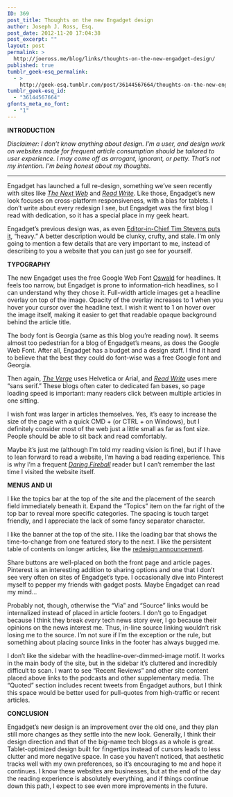 ```yaml
---
ID: 369
post_title: Thoughts on the new Engadget design
author: Joseph J. Ross, Esq.
post_date: 2012-11-20 17:04:38
post_excerpt: ""
layout: post
permalink: >
  http://joeross.me/blog/links/thoughts-on-the-new-engadget-design/
published: true
tumblr_geek-esq_permalink:
  - >
    http://geek-esq.tumblr.com/post/36144567664/thoughts-on-the-new-engadget-design
tumblr_geek-esq_id:
  - "36144567664"
gfonts_meta_no_font:
  - "1"
---
```

<p><strong>INTRODUCTION</strong></p>

<p><em>Disclaimer: I don&#8217;t know anything about design. I&#8217;m a user, and design work on websites made for frequent article consumption should be tailored to user experience. I may come off as arrogant, ignorant, or petty. That&#8217;s not my intention. I&#8217;m being honest about my thoughts.</em></p>

<hr><p>Engadget has launched a full re-design, something we&#8217;ve seen recently with sites like <a href="http://thenextweb.com" target="_blank"><em>The Next Web</em></a> and <a href="http://readwrite.com" target="_blank"><em>Read Write</em></a>. Like those, Engadget&#8217;s new look focuses on cross-platform responsiveness, with a bias for tablets. I don&#8217;t write about every redesign I see, but Engadget was the first blog I read with dedication, so it has a special place in my geek heart.</p>

<p><!-- more --></p>

<p>Engadget&#8217;s previous design was, as even <a href="http://www.engadget.com/2012/11/20/dnp-welcome-to-the-new-and-improved-leaner-and-faster-engadget/" target="_blank">Editor-in-Chief Tim Stevens puts it</a>, &#8220;heavy.&#8221; A better description would be clunky, crufty, and stale. I&#8217;m only going to mention a few details that are very important to me, instead of describing to you a website that you can just go see for yourself.</p>

<p><strong>TYPOGRAPHY</strong></p>

<p>The new Engadget uses the free Google Web Font <a href="http://www.google.com/webfonts/specimen/Oswald" target="_blank">Oswald</a> for headlines. It feels too narrow, but Engadget is prone to information-rich headlines, so I can understand why they chose it. Full-width article images get a headline overlay on top of the image. Opacity of the overlay increases to 1 when you hover your cursor over the headline text. I wish it went to 1 on hover over the image itself, making it easier to get that readable opaque background behind the article title.</p>

<p>The body font is Georgia (same as this blog you&#8217;re reading now). It seems almost too pedestrian for a blog of Engadget&#8217;s means, as does the Google Web Font. After all, Engadget  has a budget and a design staff. I find it hard to believe that the best they could do font-wise was a free Google font and Georgia.</p>

<p>Then again, <a href="http://theverge.com" target="_blank"><em>The Verge</em></a> uses Helvetica or Arial, and <a href="http://readwrite.com" target="_blank"><em>Read Write</em></a> uses mere &#8220;sans serif.&#8221; These blogs often cater to dedicated fan bases, so page loading speed is important: many readers click between multiple articles in one sitting.</p>

<p>I wish font was larger in articles themselves. Yes, it&#8217;s easy to increase the size of the page with a quick CMD + (or CTRL + on Windows), but I definitely consider most of the web just a little small as far as font size. People should be able to sit back and read comfortably.</p>

<p>Maybe it&#8217;s just me (although I&#8217;m told my reading vision is fine), but if I have to lean forward to read a website, I&#8217;m having a bad reading experience. This is why I&#8217;m a frequent <a href="http://daringfireball.net" target="_blank"><em>Daring Fireball</em></a> reader but I can&#8217;t remember the last time I visited the website itself.</p>

<p><strong>MENUS AND UI</strong></p>

<p>I like the topics bar at the top of the site and the placement of the search field immediately beneath it. Expand the &#8220;Topics&#8221; item on the far right of the top bar to reveal more specific categories. The spacing is touch target friendly, and I appreciate the lack of some fancy separator character.</p>

<p>I like the banner at the top of the site. I like the loading bar that shows the time-to-change from one featured story to the next. I like the persistent table of contents on longer articles, like the <a href="http://www.engadget.com/2012/11/20/dnp-welcome-to-the-new-and-improved-leaner-and-faster-engadget/" target="_blank">redesign announcement</a>.</p>

<p>Share buttons are well-placed on both the front page and article pages. Pinterest is an interesting addition to sharing options and one that I don&#8217;t see very often on sites of Engadget&#8217;s type. I occasionally dive into Pinterest myself to pepper my friends with gadget posts. Maybe Engadget can read my mind&#8230;</p>

<p>Probably not, though, otherwise the &#8220;Via&#8221; and &#8220;Source&#8221; links would be internalized instead of placed in article footers. I don&#8217;t go to Engadget because I think they break <em>every</em> tech news story ever, I go because their opinions on the news interest me. Thus, in-line source linking wouldn&#8217;t risk losing me to the source. I&#8217;m not sure if I&#8217;m the exception or the rule, but something about placing source links in the footer has always bugged me.</p>

<p>I don&#8217;t like the sidebar with the headline-over-dimmed-image motif. It works in the main body of the site, but in the sidebar it&#8217;s cluttered and incredibly difficult to scan. I want to see &#8220;Recent Reviews&#8221; and other site content placed above links to the podcasts and other supplementary media. The &#8220;Quoted&#8221; section includes recent tweets from Engadget authors, but I think this space would be better used for pull-quotes from high-traffic or recent articles.</p>

<p><strong>CONCLUSION</strong></p>

<p>Engadget&#8217;s new design is an improvement over the old one, and they plan still more changes as they settle into the new look. Generally, I think their design direction and that of the big-name tech blogs as a whole is great. Tablet-optimized design built for fingertips instead of cursors leads to less clutter and more negative space. In case you haven&#8217;t noticed, that aesthetic tracks well with my own preferences, so it&#8217;s encouraging to me and hope it continues. I know these websites are businesses, but at the end of the day the reading experience is absolutely everything, and if things continue down this path, I expect to see even more improvements in the future.</p>
